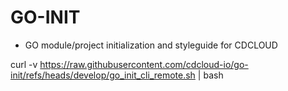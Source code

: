 # GO-INIT

- GO module/project initialization and styleguide for CDCLOUD

curl -v https://raw.githubusercontent.com/cdcloud-io/go-init/refs/heads/develop/go_init_cli_remote.sh | bash
